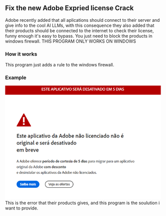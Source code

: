 ## Fix the new Adobe Expried license Crack
Adobe recently added that all aplications should connect to their server and give info to the cool AI LLMs, with this consequence they also added that their products should be connected to the internet to check their license, funny enough it's easy to bypass. You just need to block the products in windows firewall. THIS PROGRAM ONLY WORKS ON WINDOWS

### How it works
This program just adds a rule to the windows firewall.

### Example
![alt text](https://raw.githubusercontent.com/FLKS07/Fix-Crack-Adobe-Premiere/master/error.png)
This is the error that their products gives, and this program is the soulution i want to provide.
